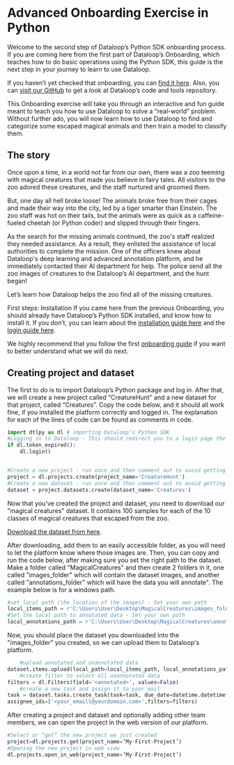 # Advanced Onboarding Exercise in Python

Welcome to the second step of Dataloop’s Python SDK onboarding process. If you are coming here from the first part of Dataloop’s Onboarding, which teaches how to do basic operations using the Python SDK, this guide is the next step in your journey to learn to use Dataloop.

If you haven’t yet checked that onboarding, you can [find it here](https://github.com/dataloop-ai/dtlpy-documentation/blob/main/onboarding/01\_sdk\_installation.md). Also, you can [visit our GitHub](https://github.com/dataloop-ai) to get a look at Dataloop’s code and tools repository.

This Onboarding exercise will take you through an interactive and fun guide meant to teach you how to use Dataloop to solve a “real-world” problem. Without further ado, you will now learn how to use Dataloop to find and categorize some escaped magical animals and then train a model to classify them.

## The story

Once upon a time, in a world not far from our own, there was a zoo teeming with magical creatures that made you believe in fairy tales. All visitors to the zoo adored these creatures, and the staff nurtured and groomed them.

But, one day all hell broke loose! The animals broke free from their cages and made their way into the city, led by a tiger smarter than Einstein. The zoo staff was hot on their tails, but the animals were as quick as a caffeine-fueled cheetah (or Python coder) and slipped through their fingers.

As the search for the missing animals continued, the zoo's staff realized they needed assistance. As a result, they enlisted the assistance of local authorities to complete the mission. One of the officers knew about Dataloop's deep learning and advanced annotation platform, and he immediately contacted their AI department for help. The police send all the zoo images of creatures to the Dataloop’s AI department, and the hunt began!

Let’s learn how Dataloop helps the zoo find all of the missing creatures.

First steps: Installation If you came here from the previous Onboarding, you should already have Dataloop’s Python SDK installed, and know how to install it. If you don’t, you can learn about the [installation guide here](https://github.com/dataloop-ai/dtlpy-documentation/blob/main/onboarding/01\_sdk\_installation.md) and the [login guide here](https://github.com/dataloop-ai/dtlpy-documentation/blob/main/onboarding/02\_login\_and\_project\_and\_dataset\_creation.md).

We highly recommend that you follow the first [onboarding guide](https://github.com/dataloop-ai/dtlpy-documentation/tree/main/onboarding) if you want to better understand what we will do next.

## Creating project and dataset

The first to do is to import Dataloop’s Python package and log in. After that, we will create a new project called “CreatureHunt” and a new dataset for that project, called “Creatures”. Copy the code below, and it should all work fine, if you installed the platform correctly and logged in. The explanation for each of the lines of code can be found as comments in code.

```python
import dtlpy as dl # importing Dataloop’s Python SDK
#Logging in to Dataloop - This should redirect you to a login page the first time you use it
if dl.token_expired():
    dl.login()


#Create a new project - run once and then comment out to avoid getting an (harmless) error each time you run your code
project = dl.projects.create(project_name='CreatureHunt')
#Create a new dataset - run once and then comment out to avoid getting an (harmless) error each time you run your code
dataset = project.datasets.create(dataset_name='Creatures')       

```

Now that you've created the project and dataset, you need to download our "magical creatures" dataset. It contains 100 samples for each of the 10 classes of magical creatures that escaped from the zoo.

[Download the dataset from here](https://drive.google.com/drive/u/0/folders/1fUFw8xQf5ZqOJ03PIYQsf0Tv1OdksYtj).

After downloading, add them to an easily accessible folder, as you will need to let the platform know where those images are. Then, you can copy and run the code below, after making sure you set the right path to the dataset. Make a folder called "MagicalCreatures" and then create 2 folders in it, one called "images\_folder" which will contain the dataset images, and another called "annotations\_folder" which will have the data you will annotate". The example below is for a windows path.

```python
#set local path (the location of the images) - Set your own path
local_items_path = r'C:\Users\User\Desktop\MagicalCreatures\images_folder\*'
#Set the local path to annotated data - Set your own path
local_annotations_path = r'C:\Users\User\Desktop\MagicalCreatures\annotations_folder'
```

Now, you should place the dataset you downloaded into the "images\_folder" you created, so we can upload them to Dataloop's platform.

```python
	#upload annotated and unannotated data
dataset.items.upload(local_path=local_items_path, local_annotations_path=local_annotations_path)
	#create filter to select all unannotated data
filters = dl.Filters(field='<annotated>', values=False)
	#create a new task and assign it to your mail
task = dataset.tasks.create_task(task=task, due_date=datetime.datetime(day=1, month=1, year=2029).timestamp(),
assignee_ids=['<your_emaill@yourdomain.com>',filters=filters)
```

After creating a project and dataset and optionally adding other team members, we can open the project in the web version of our platform.

```python
#Select or “get” the new project we just created
project=dl.projects.get(project_name=’My-First-Project’)
#Opening the new project in web view
dl.projects.open_in_web(project_name=’My-First-Project’)
```
